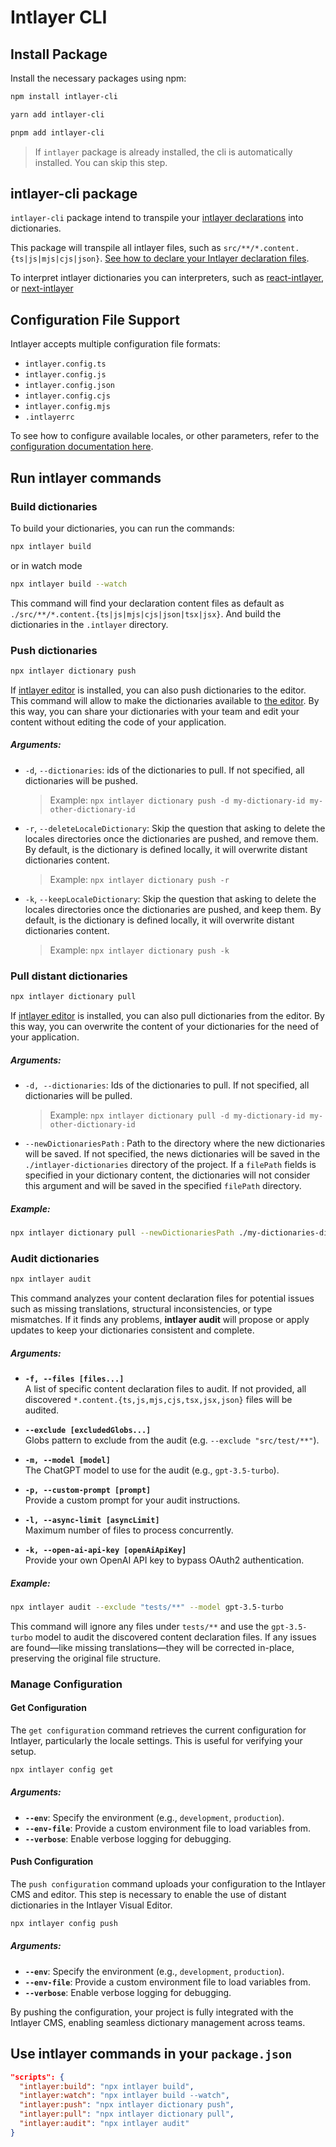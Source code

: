 # Intlayer CLI

## Install Package

Install the necessary packages using npm:

```bash packageManager="npm"
npm install intlayer-cli
```

```bash packageManager="yarn"
yarn add intlayer-cli
```

```bash packageManager="pnpm"
pnpm add intlayer-cli
```

> If `intlayer` package is already installed, the cli is automatically installed. You can skip this step.

## intlayer-cli package

`intlayer-cli` package intend to transpile your [intlayer declarations](https://github.com/aymericzip/intlayer/blob/main/docs/en-GB/dictionary/get_started.md) into dictionaries.

This package will transpile all intlayer files, such as `src/**/*.content.{ts|js|mjs|cjs|json}`. [See how to declare your Intlayer declaration files](https://github.com/aymericzip/intlayer/blob/main/packages/intlayer/README.md).

To interpret intlayer dictionaries you can interpreters, such as [react-intlayer](https://www.npmjs.com/package/react-intlayer), or [next-intlayer](https://www.npmjs.com/package/next-intlayer)

## Configuration File Support

Intlayer accepts multiple configuration file formats:

- `intlayer.config.ts`
- `intlayer.config.js`
- `intlayer.config.json`
- `intlayer.config.cjs`
- `intlayer.config.mjs`
- `.intlayerrc`

To see how to configure available locales, or other parameters, refer to the [configuration documentation here](https://github.com/aymericzip/intlayer/blob/main/docs/en-GB/configuration.md).

## Run intlayer commands

### Build dictionaries

To build your dictionaries, you can run the commands:

```bash
npx intlayer build
```

or in watch mode

```bash
npx intlayer build --watch
```

This command will find your declaration content files as default as `./src/**/*.content.{ts|js|mjs|cjs|json|tsx|jsx}`. And build the dictionaries in the `.intlayer` directory.

### Push dictionaries

```bash
npx intlayer dictionary push
```

If [intlayer editor](https://github.com/aymericzip/intlayer/blob/main/docs/en-GB/intlayer_visual_editor.md) is installed, you can also push dictionaries to the editor. This command will allow to make the dictionaries available to [the editor](https://intlayer.org/dashboard). By this way, you can share your dictionaries with your team and edit your content without editing the code of your application.

##### Arguments:

- `-d`, `--dictionaries`: ids of the dictionaries to pull. If not specified, all dictionaries will be pushed.
  > Example: `npx intlayer dictionary push -d my-dictionary-id my-other-dictionary-id`
- `-r`, `--deleteLocaleDictionary`: Skip the question that asking to delete the locales directories once the dictionaries are pushed, and remove them. By default, is the dictionary is defined locally, it will overwrite distant dictionaries content.
  > Example: `npx intlayer dictionary push -r`
- `-k`, `--keepLocaleDictionary`: Skip the question that asking to delete the locales directories once the dictionaries are pushed, and keep them. By default, is the dictionary is defined locally, it will overwrite distant dictionaries content.
  > Example: `npx intlayer dictionary push -k`

### Pull distant dictionaries

```bash
npx intlayer dictionary pull
```

If [intlayer editor](https://github.com/aymericzip/intlayer/blob/main/docs/en-GB/intlayer_visual_editor.md) is installed, you can also pull dictionaries from the editor. By this way, you can overwrite the content of your dictionaries for the need of your application.

##### Arguments:

- `-d, --dictionaries`: Ids of the dictionaries to pull. If not specified, all dictionaries will be pulled.
  > Example: `npx intlayer dictionary pull -d my-dictionary-id my-other-dictionary-id`
- `--newDictionariesPath` : Path to the directory where the new dictionaries will be saved. If not specified, the news dictionaries will be saved in the `./intlayer-dictionaries` directory of the project. If a `filePath` fields is specified in your dictionary content, the dictionaries will not consider this argument and will be saved in the specified `filePath` directory.

##### Example:

```bash
npx intlayer dictionary pull --newDictionariesPath ./my-dictionaries-dir/
```

### Audit dictionaries

```bash
npx intlayer audit
```

This command analyzes your content declaration files for potential issues such as missing translations, structural inconsistencies, or type mismatches. If it finds any problems, **intlayer audit** will propose or apply updates to keep your dictionaries consistent and complete.

##### Arguments:

- **`-f, --files [files...]`**  
  A list of specific content declaration files to audit. If not provided, all discovered `*.content.{ts,js,mjs,cjs,tsx,jsx,json}` files will be audited.

- **`--exclude [excludedGlobs...]`**  
  Globs pattern to exclude from the audit (e.g. `--exclude "src/test/**"`).

- **`-m, --model [model]`**  
  The ChatGPT model to use for the audit (e.g., `gpt-3.5-turbo`).

- **`-p, --custom-prompt [prompt]`**  
  Provide a custom prompt for your audit instructions.

- **`-l, --async-limit [asyncLimit]`**  
  Maximum number of files to process concurrently.

- **`-k, --open-ai-api-key [openAiApiKey]`**  
  Provide your own OpenAI API key to bypass OAuth2 authentication.

##### Example:

```bash
npx intlayer audit --exclude "tests/**" --model gpt-3.5-turbo
```

This command will ignore any files under `tests/**` and use the `gpt-3.5-turbo` model to audit the discovered content declaration files. If any issues are found—like missing translations—they will be corrected in-place, preserving the original file structure.

### Manage Configuration

#### Get Configuration

The `get configuration` command retrieves the current configuration for Intlayer, particularly the locale settings. This is useful for verifying your setup.

```bash
npx intlayer config get
```

##### Arguments:

- **`--env`**: Specify the environment (e.g., `development`, `production`).
- **`--env-file`**: Provide a custom environment file to load variables from.
- **`--verbose`**: Enable verbose logging for debugging.

#### Push Configuration

The `push configuration` command uploads your configuration to the Intlayer CMS and editor. This step is necessary to enable the use of distant dictionaries in the Intlayer Visual Editor.

```bash
npx intlayer config push
```

##### Arguments:

- **`--env`**: Specify the environment (e.g., `development`, `production`).
- **`--env-file`**: Provide a custom environment file to load variables from.
- **`--verbose`**: Enable verbose logging for debugging.

By pushing the configuration, your project is fully integrated with the Intlayer CMS, enabling seamless dictionary management across teams.

## Use intlayer commands in your `package.json`

```json fileName="package.json"
"scripts": {
  "intlayer:build": "npx intlayer build",
  "intlayer:watch": "npx intlayer build --watch",
  "intlayer:push": "npx intlayer dictionary push",
  "intlayer:pull": "npx intlayer dictionary pull",
  "intlayer:audit": "npx intlayer audit"
}
```
